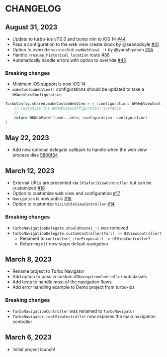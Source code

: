# CHANGELOG

## August 31, 2023

* Update to turbo-ios v7.0.0 and bump min to iOS 14 [#44](https://github.com/joemasilotti/TurboNavigator/pull/44)
* Pass a configuration to the web view create block by @seanpdoyle [#41](https://github.com/joemasilotti/TurboNavigator/pull/41)
* Option to override `sessionDidLoadWebView(_:)` by @yanshiyason [#35](https://github.com/joemasilotti/TurboNavigator/pull/35)
* Handle `/resume_historical_location` route [#38](https://github.com/joemasilotti/TurboNavigator/pull/38)
* Automatically handle errors with option to override [#45](https://github.com/joemasilotti/TurboNavigator/pull/45)

### Breaking changes

* Minimum iOS support is now iOS 14
* `makeCustomWebView()` configurations should be updated to take a `WKWebViewConfiguration`

```swift
TurboConfig.shared.makeCustomWebView = { (configuration: WKWebViewConfiguration) in
    // Customize the WKWebViewConfiguration instance
    // ...
    return WKWebView(frame: .zero, configuration: configuration)
}
```

## May 22, 2023

* Add new optional delegate callback to handle when the web view process dies [5800f54](https://github.com/joemasilotti/TurboNavigator/commit/5800f541ed0d437956b8b52163348987da06332c)

## March 12, 2023

* External URLs are presented via `SFSafariViewController` but can be customized [#18](https://github.com/joemasilotti/TurboNavigator/pull/18)
* Option to customize web view and configuration [#17](https://github.com/joemasilotti/TurboNavigator/pull/17)
* `Navigation` is now public [#16](https://github.com/joemasilotti/TurboNavigator/pull/16)
* Option to customize `VisitableViewController` [#14](https://github.com/joemasilotti/TurboNavigator/pull/14)

### Breaking changes

* `TurboNavigationDelegate.shouldRoute(_:)` was removed
* `TurboNavigationDelegate.customController(for:) -> UIViewController?`
    * Renamed to `controller(_:forProposal:) -> UIViewController?`
    * Returning `nil` now stops default navigation

## March 8, 2023

* Rename project to Turbo Navigator
* Add option to pass in custom `UINavigationController` subclasses
* Add tests to handle most of the navigation flows
* Add error handling example to Demo project from turbo-ios

### Breaking changes

* `TurboNavigationController` was renamed to `TurboNavigator`
* `TurboNavigator.rootViewController` now exposes the main navigation controller

## March 6, 2023

* Initial project launch!
